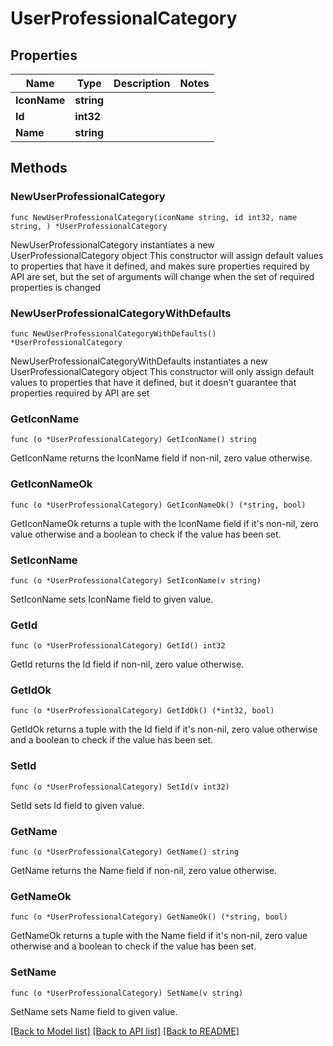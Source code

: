 # UserProfessionalCategory

## Properties

Name | Type | Description | Notes
------------ | ------------- | ------------- | -------------
**IconName** | **string** |  | 
**Id** | **int32** |  | 
**Name** | **string** |  | 

## Methods

### NewUserProfessionalCategory

`func NewUserProfessionalCategory(iconName string, id int32, name string, ) *UserProfessionalCategory`

NewUserProfessionalCategory instantiates a new UserProfessionalCategory object
This constructor will assign default values to properties that have it defined,
and makes sure properties required by API are set, but the set of arguments
will change when the set of required properties is changed

### NewUserProfessionalCategoryWithDefaults

`func NewUserProfessionalCategoryWithDefaults() *UserProfessionalCategory`

NewUserProfessionalCategoryWithDefaults instantiates a new UserProfessionalCategory object
This constructor will only assign default values to properties that have it defined,
but it doesn't guarantee that properties required by API are set

### GetIconName

`func (o *UserProfessionalCategory) GetIconName() string`

GetIconName returns the IconName field if non-nil, zero value otherwise.

### GetIconNameOk

`func (o *UserProfessionalCategory) GetIconNameOk() (*string, bool)`

GetIconNameOk returns a tuple with the IconName field if it's non-nil, zero value otherwise
and a boolean to check if the value has been set.

### SetIconName

`func (o *UserProfessionalCategory) SetIconName(v string)`

SetIconName sets IconName field to given value.


### GetId

`func (o *UserProfessionalCategory) GetId() int32`

GetId returns the Id field if non-nil, zero value otherwise.

### GetIdOk

`func (o *UserProfessionalCategory) GetIdOk() (*int32, bool)`

GetIdOk returns a tuple with the Id field if it's non-nil, zero value otherwise
and a boolean to check if the value has been set.

### SetId

`func (o *UserProfessionalCategory) SetId(v int32)`

SetId sets Id field to given value.


### GetName

`func (o *UserProfessionalCategory) GetName() string`

GetName returns the Name field if non-nil, zero value otherwise.

### GetNameOk

`func (o *UserProfessionalCategory) GetNameOk() (*string, bool)`

GetNameOk returns a tuple with the Name field if it's non-nil, zero value otherwise
and a boolean to check if the value has been set.

### SetName

`func (o *UserProfessionalCategory) SetName(v string)`

SetName sets Name field to given value.



[[Back to Model list]](../README.md#documentation-for-models) [[Back to API list]](../README.md#documentation-for-api-endpoints) [[Back to README]](../README.md)


